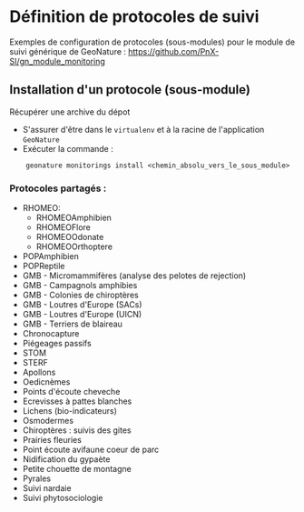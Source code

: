 # Définition de protocoles de suivi

Exemples de configuration de protocoles (sous-modules) pour le module de suivi générique de GeoNature : https://github.com/PnX-SI/gn_module_monitoring

## Installation d'un protocole (sous-module)

Récupérer une archive du dépot

* S'assurer d'être dans le ``virtualenv`` et à la racine de l'application ``GeoNature``
* Exécuter la commande :

```
    geonature monitorings install <chemin_absolu_vers_le_sous_module>
```  

### Protocoles partagés :
 
* RHOMEO:
  * RHOMEOAmphibien
  * RHOMEOFlore
  * RHOMEOOdonate
  * RHOMEOOrthoptere
* POPAmphibien
* POPReptile  
* GMB - Micromammifères (analyse des pelotes de rejection)
* GMB - Campagnols amphibies
* GMB - Colonies de chiroptères
* GMB - Loutres d'Europe (SACs)
* GMB - Loutres d'Europe (UICN)
* GMB - Terriers de blaireau
* Chronocapture
* Piégeages passifs
* STOM
* STERF
* Apollons 
* Oedicnèmes 
* Points d'écoute cheveche
* Ecrevisses à pattes blanches 
* Lichens (bio-indicateurs) 
* Osmodermes
* Chiroptères : suivis des gites
* Prairies fleuries
* Point écoute avifaune coeur de parc   
* Nidification du gypaète
* Petite chouette de montagne
* Pyrales
* Suivi nardaie
* Suivi phytosociologie

